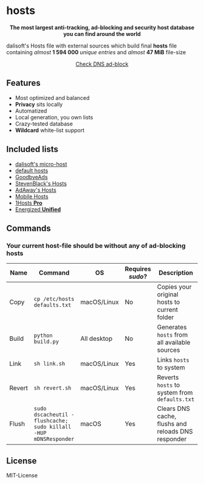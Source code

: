# hosts

<p align='center'><b>The most largest anti-tracking, ad-blocking and security host database you can find around the world</b></p>

dalisoft's Hosts file with external sources which build final **hosts** file containing _almost_ **1 594 000** _unique entries_ and _almost_ **47 MiB** file-size

<p align='center'><a href='https://checkadblock.ru'>Check DNS ad-block</a></p>

## Features

- Most optimized and balanced
- **Privacy** sits locally
- Automatized
- Local generation, you own lists
- Crazy-tested database
- **Wildcard** white-list support

## Included lists

- [dalisoft's micro-host](./dalisoft.txt)
- [default hosts](./hosts.txt)
- [GoodbyeAds](https://github.com/jerryn70/GoodbyeAds)
- [StevenBlack's Hosts](https://github.com/StevenBlack/hosts)
- [AdAway's Hosts](https://github.com/AdAway/AdAway)
- [Mobile Hosts](https://github.com/r-a-y/mobile-hosts)
- [1Hosts **Pro**](https://github.com/badmojr/1Hosts)
- [Energized **Unified**](https://github.com/EnergizedProtection/block)

## Commands

### Your current host-file should be without any of ad-blocking hosts

| Name   | Command                                                               | OS          | Requires _sudo_? | Description                                        |
| ------ | --------------------------------------------------------------------- | ----------- | ---------------- | -------------------------------------------------- |
| Copy   | `cp /etc/hosts defaults.txt`                                          | macOS/Linux | No               | Copies your original hosts to current folder       |
| Build  | `python build.py`                                                     | All desktop | No               | Generates `hosts` from all available sources       |
| Link   | `sh link.sh`                                                          | macOS/Linux | Yes              | Links `hosts` to system                            |
| Revert | `sh revert.sh`                                                        | macOS/Linux | Yes              | Reverts `hosts` to system from `defaults.txt`      |
| Flush  | `sudo dscacheutil -flushcache;`<br/>`sudo killall -HUP mDNSResponder` | macOS       | Yes              | Clears DNS cache, flushs and reloads DNS responder |

## License

MIT-License
